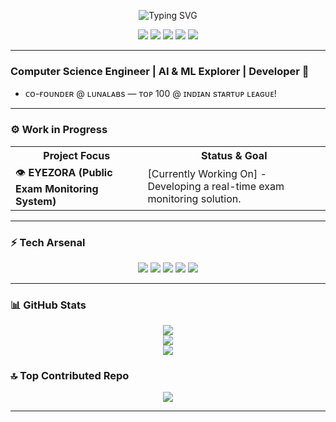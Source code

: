 <p align="center">
  <img src="https://readme-typing-svg.demolab.com?font=JetBrains+Mono&size=32&color=FF5733&center=true&width=650&lines=Hey!+I'm+Muzammil+Latheef+Seedi;Startup+Founder&speed=2&pause=80&repeat=true" alt="Typing SVG"/>
</p>

<p align="center" style="text-decoration:none;">
  <a href="https://discord.gg/mr_muzml" style="text-decoration:none;">
    <img src="https://img.shields.io/badge/Discord-%237289DA?style=for-the-badge&logo=discord&logoColor=white"/>
  </a>
  <a href="https://instagram.com/mr__muzml" style="text-decoration:none;">
    <img src="https://img.shields.io/badge/Instagram-%23E4405F?style=for-the-badge&logo=Instagram&logoColor=white"/>
  </a>
  <a href="https://www.linkedin.com/in/muzml-latheef6666/" style="text-decoration:none;">
    <img src="https://img.shields.io/badge/LinkedIn-%230077B5?style=for-the-badge&logo=linkedin&logoColor=white"/>
  </a>
  <a href="mailto:muzamilbng@gmail.com" style="text-decoration:none;">
    <img src="https://img.shields.io/badge/Email-D14836?style=for-the-badge&logo=gmail&logoColor=white"/>
  </a>
  <a href="#" style="text-decoration:none;">
    <img src="https://img.shields.io/badge/Profile_Views-∞-FF5733?style=for-the-badge"/>
  </a>
</p>


---
### Computer Science Engineer | AI & ML Explorer | Developer 🦾
- ᴄᴏ-ғᴏᴜɴᴅᴇʀ @ ʟᴜɴᴀʟᴀʙs — ᴛᴏᴘ 100 @ ɪɴᴅɪᴀɴ sᴛᴀʀᴛᴜᴘ ʟᴇᴀɢᴜᴇ!
  
---

### ⚙️ Work in Progress
<p align="center">
<table>
  <tr>
    <th>Project Focus</th>
    <th>Status & Goal</th>
  </tr>
  <tr>
    <td>👁️ <b>EYEZORA (Public Exam Monitoring System)</b></td>
    <td>[Currently Working On] - Developing a real-time exam monitoring solution.</td>
  </tr>
</table>
</p>

---

### ⚡ Tech Arsenal
<p align="center">
  <img src="https://img.shields.io/badge/C-%2300599C.svg?style=for-the-badge&logo=c&logoColor=white" />
  <img src="https://img.shields.io/badge/Python-3670A0?style=for-the-badge&logo=python&logoColor=ffdd54" />
  <img src="https://img.shields.io/badge/MySQL-4479A1.svg?style=for-the-badge&logo=mysql&logoColor=white" />
  <img src="https://img.shields.io/badge/PyTorch-%23EE4C2C.svg?style=for-the-badge&logo=PyTorch&logoColor=white" />
  <img src="https://img.shields.io/badge/TensorFlow-%23FF6F00.svg?style=for-the-badge&logo=TensorFlow&logoColor=white" />
</p>

---

### 📊 GitHub Stats
<p align="center">
  <img src="https://github-readme-stats.vercel.app/api?username=muzml&theme=radical&hide_border=false&include_all_commits=false&count_private=false" /><br/>
  <img src="https://nirzak-streak-stats.vercel.app/?user=muzml&theme=radical&hide_border=false" /><br/>
  <img src="https://github-readme-stats.vercel.app/api/top-langs/?username=muzml&theme=radical&hide_border=false&include_all_commits=false&count_private=false&layout=compact" />
</p>

### 🔝 Top Contributed Repo
<p align="center">
  <img src="https://github-contributor-stats.vercel.app/api?username=muzml&limit=5&theme=radical&combine_all_yearly_contributions=true" />
</p>

---

<!-- Proudly created with GPRM ( https://gprm.itsvg.in ) -->
